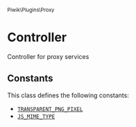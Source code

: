 <small>Piwik\Plugins\Proxy</small>

Controller
==========

Controller for proxy services


Constants
---------

This class defines the following constants:

- [`TRANSPARENT_PNG_PIXEL`](#TRANSPARENT_PNG_PIXEL)
- [`JS_MIME_TYPE`](#JS_MIME_TYPE)
